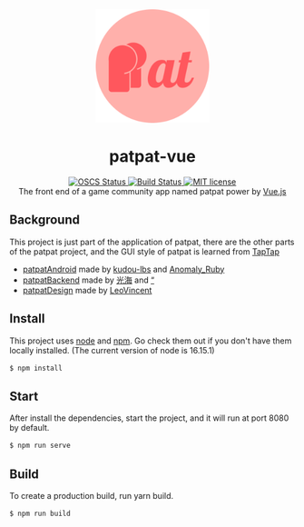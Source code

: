 <div align='center'>
    <img src='./src/assets/patpat.png' width='200'/>
    <h1>patpat-vue</h1>
</div>

<p align='center'>
<a href="https://www.oscs1024.com/project/oscs/iSonce/patpat-vue?ref=badge_small">
    <img src="https://www.oscs1024.com/platform/badge/iSonce/patpat-vue.svg?size=small" alt="OSCS Status"/>
</a>
<a href="https://app.travis-ci.com/iSonce/patpat-vue.svg?branch=master">
    <img src='https://app.travis-ci.com/iSonce/patpat-vue.svg?branch=master' alt='Build Status'/>
</a>
<a href="./LICENSE.md" >
    <img src='https://img.shields.io/badge/license-MIT-blue' alt='MIT license'/>
</a>
<br/>
The front end of a game community app named patpat power by <a href='https://vuejs.org/'>Vue.js</a>
</p>

## Background
This project is just part of the application of patpat, there are the other parts of the patpat project, and the GUI style of patpat is learned from <a href='https://taptap.com'>TapTap</a>

* <a href='https://gitee.com/lin_po_sheng/patpat-android'>patpatAndroid</a> made by [kudou-lbs](https://gitee.com/lin_po_sheng) and [Anomaly_Ruby](https://gitee.com/Anomaly_Ruby)
* <a href='https://gitee.com/lin_po_sheng/patpat-backend'>patpatBackend</a> made by [光海](https://gitee.com/hide_and_see) and [“](mailto:994097470@qq.com)
* <a href='https://gitee.com/lin_po_sheng/patpat-design'>patpatDesign</a> made by [LeoVincent](https://gitee.com/leovincent)

## Install

This project uses [node](http://nodejs.org) and [npm](https://npmjs.com). Go check them out if you don't have them locally installed. (The current version of node is 16.15.1)

```sh
$ npm install
```

## Start

After install the dependencies, start the project, and it will run at port 8080 by default.

```sh
$ npm run serve
```

## Build

To create a production build, run yarn build.

```sh
$ npm run build
```

